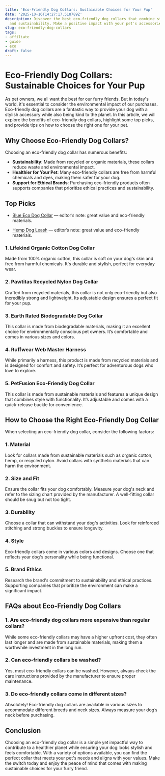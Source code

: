 ```yaml
---
title: 'Eco-Friendly Dog Collars: Sustainable Choices for Your Pup'
date: '2025-10-16T14:27:17.518789Z'
description: Discover the best eco-friendly dog collars that combine style, comfort,
  and sustainability. Make a positive impact with your pet's accessories.
slug: eco-friendly-dog-collars
tags:
- affiliate
- guide
- eco
draft: false
---
```


# Eco-Friendly Dog Collars: Sustainable Choices for Your Pup

As pet owners, we all want the best for our furry friends. But in today's world, it's essential to consider the environmental impact of our purchases. Eco-friendly dog collars are a fantastic way to provide your dog with a stylish accessory while also being kind to the planet. In this article, we will explore the benefits of eco-friendly dog collars, highlight some top picks, and provide tips on how to choose the right one for your pet.

## Why Choose Eco-Friendly Dog Collars?

Choosing an eco-friendly dog collar has numerous benefits:

- **Sustainability**: Made from recycled or organic materials, these collars reduce waste and environmental impact.
- **Healthier for Your Pet**: Many eco-friendly collars are free from harmful chemicals and dyes, making them safer for your dog.
- **Support for Ethical Brands**: Purchasing eco-friendly products often supports companies that prioritize ethical practices and sustainability.

## Top Picks

- [Blue Eco Dog Collar](https://www.amazon.com/dp/B0B12345AB/?tag=ecopetguide-20) — editor’s note: great value and eco-friendly materials.

- [Hemp Dog Leash](https://www.amazon.com/dp/B08HEMP123/?tag=ecopetguide-20) — editor’s note: great value and eco-friendly materials.

### 1. **Lifekind Organic Cotton Dog Collar**  
Made from 100% organic cotton, this collar is soft on your dog's skin and free from harmful chemicals. It's durable and stylish, perfect for everyday wear.

### 2. **Pawtitas Recycled Nylon Dog Collar**  
Crafted from recycled materials, this collar is not only eco-friendly but also incredibly strong and lightweight. Its adjustable design ensures a perfect fit for your pup.

### 3. **Earth Rated Biodegradable Dog Collar**  
This collar is made from biodegradable materials, making it an excellent choice for environmentally conscious pet owners. It’s comfortable and comes in various sizes and colors.

### 4. **Ruffwear Web Master Harness**  
While primarily a harness, this product is made from recycled materials and is designed for comfort and safety. It’s perfect for adventurous dogs who love to explore.

### 5. **PetFusion Eco-Friendly Dog Collar**  
This collar is made from sustainable materials and features a unique design that combines style with functionality. It’s adjustable and comes with a quick-release buckle for convenience.

## How to Choose the Right Eco-Friendly Dog Collar

When selecting an eco-friendly dog collar, consider the following factors:

### 1. **Material**  
Look for collars made from sustainable materials such as organic cotton, hemp, or recycled nylon. Avoid collars with synthetic materials that can harm the environment.

### 2. **Size and Fit**  
Ensure the collar fits your dog comfortably. Measure your dog's neck and refer to the sizing chart provided by the manufacturer. A well-fitting collar should be snug but not too tight.

### 3. **Durability**  
Choose a collar that can withstand your dog's activities. Look for reinforced stitching and strong buckles to ensure longevity.

### 4. **Style**  
Eco-friendly collars come in various colors and designs. Choose one that reflects your dog's personality while being functional.

### 5. **Brand Ethics**  
Research the brand's commitment to sustainability and ethical practices. Supporting companies that prioritize the environment can make a significant impact.

## FAQs about Eco-Friendly Dog Collars

### 1. **Are eco-friendly dog collars more expensive than regular collars?**  
While some eco-friendly collars may have a higher upfront cost, they often last longer and are made from sustainable materials, making them a worthwhile investment in the long run.

### 2. **Can eco-friendly collars be washed?**  
Yes, most eco-friendly collars can be washed. However, always check the care instructions provided by the manufacturer to ensure proper maintenance.

### 3. **Do eco-friendly collars come in different sizes?**  
Absolutely! Eco-friendly dog collars are available in various sizes to accommodate different breeds and neck sizes. Always measure your dog’s neck before purchasing.

## Conclusion

Choosing an eco-friendly dog collar is a simple yet impactful way to contribute to a healthier planet while ensuring your dog looks stylish and feels comfortable. With a variety of options available, you can find the perfect collar that meets your pet's needs and aligns with your values. Make the switch today and enjoy the peace of mind that comes with making sustainable choices for your furry friend.